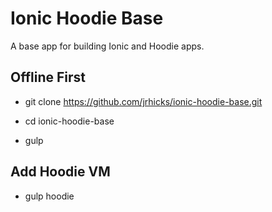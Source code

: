 Ionic Hoodie Base
=====================

A base app for building Ionic and Hoodie apps.

Offline First
--------

* git clone https://github.com/jrhicks/ionic-hoodie-base.git

* cd ionic-hoodie-base

* gulp

Add Hoodie VM
----

* gulp hoodie



